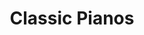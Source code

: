 ---
title: "Classic Pianos"
url: /portland/classic-pianos-southeast-11th-avenue/
shop: musical instrument
---